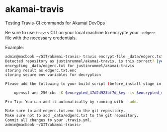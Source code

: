 # akamai-travis
Testing Travis-CI commands for Akamai DevOps

Be sure to use `travis` CLI on your local machine to encrypte your `.edgerc` file with the necessary credentials.

Example:

``` bash
admin@macbook ~/GIT/akamai-travis> travis encrypt-file _data/edgerc.txt
Detected repository as justinrummel/akamai-travis, is this correct? |yes|
encrypting _data/edgerc.txt for justinrummel/akamai-travis
storing result as edgerc.txt.enc
storing secure env variables for decryption

Please add the following to your build script (before_install stage in your .travis.yml, for instance):

    openssl aes-256-cbc -K $encrypted_47d2d923bf7d_key -iv $encrypted_47d2d923bf7d_iv -in edgerc.txt.enc -out _data/edgerc.txt -d

Pro Tip: You can add it automatically by running with --add.

Make sure to add edgerc.txt.enc to the git repository.
Make sure not to add _data/edgerc.txt to the git repository.
Commit all changes to your .travis.yml.
admin@macbook ~/GIT/akamai-travis>
```
